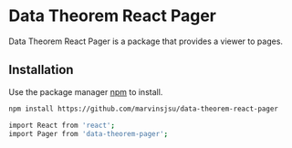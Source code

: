 # Data Theorem React Pager

Data Theorem React Pager is a package that provides a viewer to pages.

## Installation

Use the package manager [npm](https://nodejs.org/en/) to install.

```bash
npm install https://github.com/marvinsjsu/data-theorem-react-pager
```

```bash
import React from 'react';
import Pager from 'data-theorem-pager';
```
